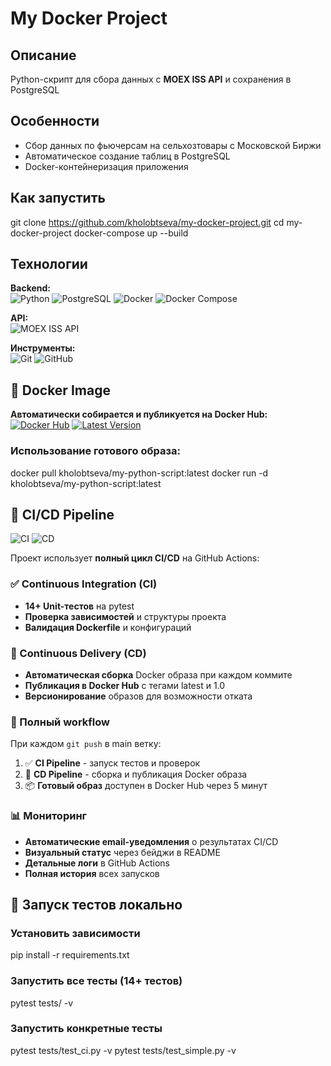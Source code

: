 # My Docker Project

## Описание  
Python-скрипт для сбора данных с **MOEX ISS API** и сохранения в PostgreSQL

## Особенности
- Сбор данных по фьючерсам на сельхозтовары с Московской Биржи
- Автоматическое создание таблиц в PostgreSQL
- Docker-контейнеризация приложения

## Как запустить

git clone https://github.com/kholobtseva/my-docker-project.git
cd my-docker-project
docker-compose up --build

## Технологии

**Backend:**  
<img src="https://img.shields.io/badge/Python-3.9-blue?logo=python" alt="Python"> 
<img src="https://img.shields.io/badge/PostgreSQL-15-blue?logo=postgresql" alt="PostgreSQL"> 
<img src="https://img.shields.io/badge/Docker-✓-blue?logo=docker" alt="Docker"> 
<img src="https://img.shields.io/badge/Docker_Compose-✓-blue?logo=docker" alt="Docker Compose">

**API:**  
<img src="https://img.shields.io/badge/MOEX_ISS_API-✓-orange" alt="MOEX ISS API">

**Инструменты:**  
<img src="https://img.shields.io/badge/Git-✓-lightgrey?logo=git" alt="Git"> 
<img src="https://img.shields.io/badge/GitHub-✓-lightgrey?logo=github" alt="GitHub">

## 🐳 Docker Image

**Автоматически собирается и публикуется на Docker Hub:**  
[![Docker Hub](https://img.shields.io/badge/Docker_Hub-kholobtseva/my--python--script-2496ED?logo=docker)](https://hub.docker.com/r/kholobtseva/my-python-script)
[![Latest Version](https://img.shields.io/docker/v/kholobtseva/my-python-script/latest)](https://hub.docker.com/r/kholobtseva/my-python-script/tags)

### Использование готового образа:

docker pull kholobtseva/my-python-script:latest
docker run -d kholobtseva/my-python-script:latest

## 🚀 CI/CD Pipeline

![CI](https://github.com/kholobtseva/my-docker-project/actions/workflows/ci.yml/badge.svg)
![CD](https://github.com/kholobtseva/my-docker-project/actions/workflows/deploy.yml/badge.svg)

Проект использует **полный цикл CI/CD** на GitHub Actions:

### ✅ Continuous Integration (CI)
- **14+ Unit-тестов** на pytest
- **Проверка зависимостей** и структуры проекта  
- **Валидация Dockerfile** и конфигураций

### 🚀 Continuous Delivery (CD) 
- **Автоматическая сборка** Docker образа при каждом коммите
- **Публикация в Docker Hub** с тегами latest и 1.0
- **Версионирование** образов для возможности отката

### 🔄 Полный workflow
При каждом `git push` в main ветку:
1. ✅ **CI Pipeline** - запуск тестов и проверок
2. 🚀 **CD Pipeline** - сборка и публикация Docker образа
3. 📦 **Готовый образ** доступен в Docker Hub через 5 минут

### 📊 Мониторинг
- **Автоматические email-уведомления** о результатах CI/CD
- **Визуальный статус** через бейджи в README  
- **Детальные логи** в GitHub Actions
- **Полная история** всех запусков

## 🧪 Запуск тестов локально

### Установить зависимости
pip install -r requirements.txt

### Запустить все тесты (14+ тестов)
pytest tests/ -v

### Запустить конкретные тесты
pytest tests/test_ci.py -v
pytest tests/test_simple.py -v





